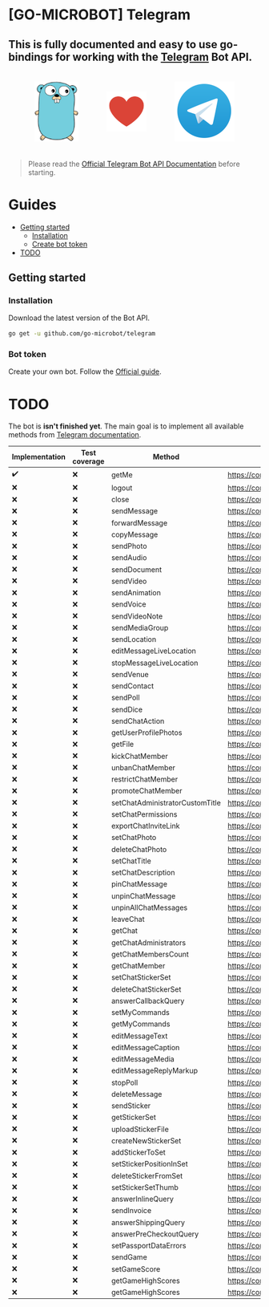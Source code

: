 # [GO-MICROBOT] Telegram

## This is fully documented and easy to use go-bindings for working with the [Telegram](https://telegram.org/) Bot API.

<p align="center" style="display: flex; justify-content: center; align-items: center; justify-content: space-between; max-width: 400px; margin: 36px auto;">
  <img height="120" src="./.github/assets/gopher.png">
  <img height="80" src="./.github/assets/heart.png">
  <img height="120" src="./.github/assets/telegram.png">
</p>

> Please read the [Official Telegram Bot API Documentation](https://core.telegram.org/bots/api) before starting.

# Guides

- [Getting started](#getting-started)
  - [Installation](#installation)
  - [Create bot token](#bot-token)
- [TODO](#todo)

## Getting started

### Installation
Download the latest version of the Bot API.

```bash
go get -u github.com/go-microbot/telegram
```

### Bot token
Create your own bot. Follow the [Official guide](https://core.telegram.org/bots/api#authorizing-your-bot).

# TODO
The bot is **isn't finished yet**. The main goal is to implement all available methods from [Telegram documentation](https://core.telegram.org/bots/api#available-methods).


Implementation     | Test coverage  | Method                          | Docs                                                               |
-----------------  | -------------  | ------------------------------- | -----------------------------------------------------------------  |
:heavy_check_mark: | :x:            | getMe                           | https://core.telegram.org/bots/api#getme                           |
:x:                | :x:            | logout                          | https://core.telegram.org/bots/api#logout                          |
:x:                | :x:            | close                           | https://core.telegram.org/bots/api#close                           |
:x:                | :x:            | sendMessage                     | https://core.telegram.org/bots/api#sendMessage                     |
:x:                | :x:            | forwardMessage                  | https://core.telegram.org/bots/api#forwardMessage                  |
:x:                | :x:            | copyMessage                     | https://core.telegram.org/bots/api#copyMessage                     |
:x:                | :x:            | sendPhoto                       | https://core.telegram.org/bots/api#sendPhoto                       |
:x:                | :x:            | sendAudio                       | https://core.telegram.org/bots/api#sendAudio                       |
:x:                | :x:            | sendDocument                    | https://core.telegram.org/bots/api#sendDocument                    |
:x:                | :x:            | sendVideo                       | https://core.telegram.org/bots/api#sendVideo                       |
:x:                | :x:            | sendAnimation                   | https://core.telegram.org/bots/api#sendAnimation                   |
:x:                | :x:            | sendVoice                       | https://core.telegram.org/bots/api#sendVoice                       |
:x:                | :x:            | sendVideoNote                   | https://core.telegram.org/bots/api#sendVideoNote                   |
:x:                | :x:            | sendMediaGroup                  | https://core.telegram.org/bots/api#sendMediaGroup                  |
:x:                | :x:            | sendLocation                    | https://core.telegram.org/bots/api#sendLocation                    |
:x:                | :x:            | editMessageLiveLocation         | https://core.telegram.org/bots/api#editMessageLiveLocation         |
:x:                | :x:            | stopMessageLiveLocation         | https://core.telegram.org/bots/api#stopMessageLiveLocation         |
:x:                | :x:            | sendVenue                       | https://core.telegram.org/bots/api#sendVenue                       |
:x:                | :x:            | sendContact                     | https://core.telegram.org/bots/api#sendContact                     |
:x:                | :x:            | sendPoll                        | https://core.telegram.org/bots/api#sendPoll                        |
:x:                | :x:            | sendDice                        | https://core.telegram.org/bots/api#sendDice                        |
:x:                | :x:            | sendChatAction                  | https://core.telegram.org/bots/api#sendChatAction                  |
:x:                | :x:            | getUserProfilePhotos            | https://core.telegram.org/bots/api#getUserProfilePhotos            |
:x:                | :x:            | getFile                         | https://core.telegram.org/bots/api#getFile                         |
:x:                | :x:            | kickChatMember                  | https://core.telegram.org/bots/api#kickChatMember                  |
:x:                | :x:            | unbanChatMember                 | https://core.telegram.org/bots/api#unbanChatMember                 |
:x:                | :x:            | restrictChatMember              | https://core.telegram.org/bots/api#restrictChatMember              |
:x:                | :x:            | promoteChatMember               | https://core.telegram.org/bots/api#promoteChatMember               |
:x:                | :x:            | setChatAdministratorCustomTitle | https://core.telegram.org/bots/api#setChatAdministratorCustomTitle |
:x:                | :x:            | setChatPermissions              | https://core.telegram.org/bots/api#setChatPermissions              |
:x:                | :x:            | exportChatInviteLink            | https://core.telegram.org/bots/api#exportChatInviteLink            |
:x:                | :x:            | setChatPhoto                    | https://core.telegram.org/bots/api#setChatPhoto                    |
:x:                | :x:            | deleteChatPhoto                 | https://core.telegram.org/bots/api#deleteChatPhoto                 |
:x:                | :x:            | setChatTitle                    | https://core.telegram.org/bots/api#setChatTitle                    |
:x:                | :x:            | setChatDescription              | https://core.telegram.org/bots/api#setChatDescription              |
:x:                | :x:            | pinChatMessage                  | https://core.telegram.org/bots/api#pinChatMessage                  |
:x:                | :x:            | unpinChatMessage                | https://core.telegram.org/bots/api#unpinChatMessage                |
:x:                | :x:            | unpinAllChatMessages            | https://core.telegram.org/bots/api#unpinAllChatMessages            |
:x:                | :x:            | leaveChat                       | https://core.telegram.org/bots/api#leaveChat                       |
:x:                | :x:            | getChat                         | https://core.telegram.org/bots/api#getChat                         |
:x:                | :x:            | getChatAdministrators           | https://core.telegram.org/bots/api#getChatAdministrators           |
:x:                | :x:            | getChatMembersCount             | https://core.telegram.org/bots/api#getChatMembersCount             |
:x:                | :x:            | getChatMember                   | https://core.telegram.org/bots/api#getChatMember                   |
:x:                | :x:            | setChatStickerSet               | https://core.telegram.org/bots/api#setChatStickerSet               |
:x:                | :x:            | deleteChatStickerSet            | https://core.telegram.org/bots/api#deleteChatStickerSet            |
:x:                | :x:            | answerCallbackQuery             | https://core.telegram.org/bots/api#answerCallbackQuery             |
:x:                | :x:            | setMyCommands                   | https://core.telegram.org/bots/api#setMyCommands                   |
:x:                | :x:            | getMyCommands                   | https://core.telegram.org/bots/api#getMyCommands                   |
:x:                | :x:            | editMessageText                 | https://core.telegram.org/bots/api#editMessageText                 |
:x:                | :x:            | editMessageCaption              | https://core.telegram.org/bots/api#editMessageCaption              |
:x:                | :x:            | editMessageMedia                | https://core.telegram.org/bots/api#editMessageMedia                |
:x:                | :x:            | editMessageReplyMarkup          | https://core.telegram.org/bots/api#editMessageReplyMarkup          |
:x:                | :x:            | stopPoll                        | https://core.telegram.org/bots/api#stopPoll                        |
:x:                | :x:            | deleteMessage                   | https://core.telegram.org/bots/api#deleteMessage                   |
:x:                | :x:            | sendSticker                     | https://core.telegram.org/bots/api#sendSticker                     |
:x:                | :x:            | getStickerSet                   | https://core.telegram.org/bots/api#getStickerSet                   |
:x:                | :x:            | uploadStickerFile               | https://core.telegram.org/bots/api#uploadStickerFile               |
:x:                | :x:            | createNewStickerSet             | https://core.telegram.org/bots/api#createNewStickerSet             |
:x:                | :x:            | addStickerToSet                 | https://core.telegram.org/bots/api#addStickerToSet                 |
:x:                | :x:            | setStickerPositionInSet         | https://core.telegram.org/bots/api#setStickerPositionInSet         |
:x:                | :x:            | deleteStickerFromSet            | https://core.telegram.org/bots/api#deleteStickerFromSet            |
:x:                | :x:            | setStickerSetThumb              | https://core.telegram.org/bots/api#setStickerSetThumb              |
:x:                | :x:            | answerInlineQuery               | https://core.telegram.org/bots/api#answerInlineQuery               |
:x:                | :x:            | sendInvoice                     | https://core.telegram.org/bots/api#sendInvoice                     |
:x:                | :x:            | answerShippingQuery             | https://core.telegram.org/bots/api#answerShippingQuery             |
:x:                | :x:            | answerPreCheckoutQuery          | https://core.telegram.org/bots/api#answerPreCheckoutQuery          |
:x:                | :x:            | setPassportDataErrors           | https://core.telegram.org/bots/api#setPassportDataErrors           |
:x:                | :x:            | sendGame                        | https://core.telegram.org/bots/api#sendGame                        |
:x:                | :x:            | setGameScore                    | https://core.telegram.org/bots/api#setGameScore                    |
:x:                | :x:            | getGameHighScores               | https://core.telegram.org/bots/api#getGameHighScores               |
:x:                | :x:            | getGameHighScores               | https://core.telegram.org/bots/api#getGameHighScores               |